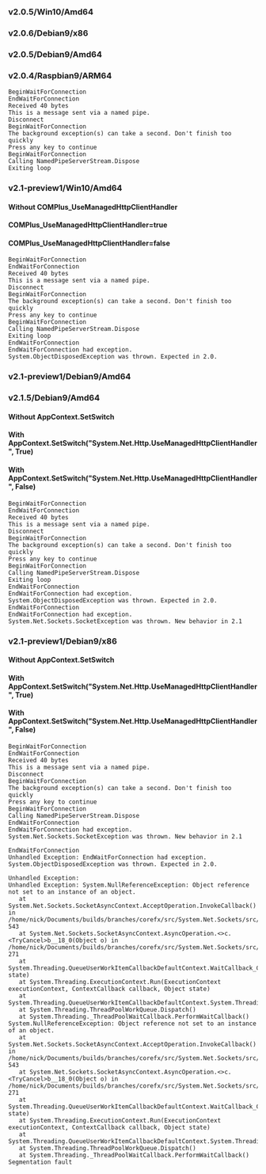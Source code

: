 ### v2.0.5/Win10/Amd64
### v2.0.6/Debian9/x86
### v2.0.5/Debian9/Amd64
### v2.0.4/Raspbian9/ARM64

```text
BeginWaitForConnection
EndWaitForConnection
Received 40 bytes
This is a message sent via a named pipe.
Disconnect
BeginWaitForConnection
The background exception(s) can take a second. Don't finish too quickly
Press any key to continue
BeginWaitForConnection
Calling NamedPipeServerStream.Dispose
Exiting loop
```

### v2.1-preview1/Win10/Amd64
#### Without COMPlus_UseManagedHttpClientHandler
#### COMPlus_UseManagedHttpClientHandler=true
#### COMPlus_UseManagedHttpClientHandler=false

```text
BeginWaitForConnection
EndWaitForConnection
Received 40 bytes
This is a message sent via a named pipe.
Disconnect
BeginWaitForConnection
The background exception(s) can take a second. Don't finish too quickly
Press any key to continue
BeginWaitForConnection
Calling NamedPipeServerStream.Dispose
Exiting loop
EndWaitForConnection
EndWaitForConnection had exception.
System.ObjectDisposedException was thrown. Expected in 2.0.
```

### v2.1-preview1/Debian9/Amd64
### v2.1.5/Debian9/Amd64
#### Without AppContext.SetSwitch
#### With AppContext.SetSwitch("System.Net.Http.UseManagedHttpClientHandler", True)
#### With AppContext.SetSwitch("System.Net.Http.UseManagedHttpClientHandler", False)

```text
BeginWaitForConnection
EndWaitForConnection
Received 40 bytes
This is a message sent via a named pipe.
Disconnect
BeginWaitForConnection
The background exception(s) can take a second. Don't finish too quickly
Press any key to continue
BeginWaitForConnection
Calling NamedPipeServerStream.Dispose
Exiting loop
EndWaitForConnection
EndWaitForConnection had exception.
System.ObjectDisposedException was thrown. Expected in 2.0.
EndWaitForConnection
EndWaitForConnection had exception.
System.Net.Sockets.SocketException was thrown. New behavior in 2.1
```

### v2.1-preview1/Debian9/x86
#### Without AppContext.SetSwitch
#### With AppContext.SetSwitch("System.Net.Http.UseManagedHttpClientHandler", True)
#### With AppContext.SetSwitch("System.Net.Http.UseManagedHttpClientHandler", False)

```text
BeginWaitForConnection
EndWaitForConnection
Received 40 bytes
This is a message sent via a named pipe.
Disconnect
BeginWaitForConnection
The background exception(s) can take a second. Don't finish too quickly
Press any key to continue
BeginWaitForConnection
Calling NamedPipeServerStream.Dispose
EndWaitForConnection
EndWaitForConnection had exception.
System.Net.Sockets.SocketException was thrown. New behavior in 2.1

EndWaitForConnection
Unhandled Exception: EndWaitForConnection had exception.
System.ObjectDisposedException was thrown. Expected in 2.0.

Unhandled Exception:
Unhandled Exception: System.NullReferenceException: Object reference not set to an instance of an object.
   at System.Net.Sockets.SocketAsyncContext.AcceptOperation.InvokeCallback() in /home/nick/Documents/builds/branches/corefx/src/System.Net.Sockets/src/System/Net/Sockets/SocketAsyncContext.Unix.cs:line 543
   at System.Net.Sockets.SocketAsyncContext.AsyncOperation.<>c.<TryCancel>b__18_0(Object o) in /home/nick/Documents/builds/branches/corefx/src/System.Net.Sockets/src/System/Net/Sockets/SocketAsyncContext.Unix.cs:line 271
   at System.Threading.QueueUserWorkItemCallbackDefaultContext.WaitCallback_Context(Object state)
   at System.Threading.ExecutionContext.Run(ExecutionContext executionContext, ContextCallback callback, Object state)
   at System.Threading.QueueUserWorkItemCallbackDefaultContext.System.Threading.IThreadPoolWorkItem.ExecuteWorkItem()
   at System.Threading.ThreadPoolWorkQueue.Dispatch()
   at System.Threading._ThreadPoolWaitCallback.PerformWaitCallback()
System.NullReferenceException: Object reference not set to an instance of an object.
   at System.Net.Sockets.SocketAsyncContext.AcceptOperation.InvokeCallback() in /home/nick/Documents/builds/branches/corefx/src/System.Net.Sockets/src/System/Net/Sockets/SocketAsyncContext.Unix.cs:line 543
   at System.Net.Sockets.SocketAsyncContext.AsyncOperation.<>c.<TryCancel>b__18_0(Object o) in /home/nick/Documents/builds/branches/corefx/src/System.Net.Sockets/src/System/Net/Sockets/SocketAsyncContext.Unix.cs:line 271
   at System.Threading.QueueUserWorkItemCallbackDefaultContext.WaitCallback_Context(Object state)
   at System.Threading.ExecutionContext.Run(ExecutionContext executionContext, ContextCallback callback, Object state)
   at System.Threading.QueueUserWorkItemCallbackDefaultContext.System.Threading.IThreadPoolWorkItem.ExecuteWorkItem()
   at System.Threading.ThreadPoolWorkQueue.Dispatch()
   at System.Threading._ThreadPoolWaitCallback.PerformWaitCallback()
Segmentation fault
```
